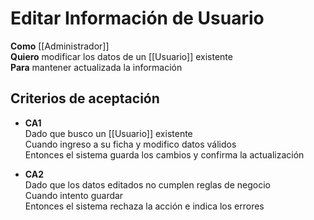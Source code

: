 # Editar Información de Usuario

**Como** [[Administrador]]  
**Quiero** modificar los datos de un [[Usuario]] existente  
**Para** mantener actualizada la información

## Criterios de aceptación
- **CA1**  
  Dado que busco un [[Usuario]] existente  
  Cuando ingreso a su ficha y modifico datos válidos  
  Entonces el sistema guarda los cambios y confirma la actualización

- **CA2**  
  Dado que los datos editados no cumplen reglas de negocio  
  Cuando intento guardar  
  Entonces el sistema rechaza la acción e indica los errores
